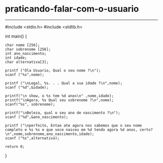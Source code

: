 # praticando-falar-com-o-usuario
- - - - - - - - - - - - - - - - - - -
#include <stdio.h>
#include <stdlib.h>

int main()
{

    char nome [256];
    char sobrenome [256];
    int ano_nascimento;
    int idade;
    char alternativa[3];

    printf ("Ola Usuario, Qual o seu nome ?\n");
    scanf ("%s",nome);

    printf ("\nLegal, %s. . . Qual a sua idade ?\n",nome);
    scanf ("%d",&idade);

    printf("\n show, o %s tem %d anos\n" ,nome,idade);
    printf("\nAgora, %s Qual seu sobrenome ?\n",nome);
    scanf("%s", sobrenome);

    printf("\nBeleza, qual o seu ano de nascimento ?\n");
    scanf ("%d",&ano_nascimento);

    printf ("\nperfeito, Entao ate agora nos sabemos que o seu nome completo e %s %s e que voce nasceu em %d tendo agora %d anos, certo?\n",nome,sobrenome,ano_nascimento,idade);
    scanf ("%s",alternativa);

    return 0;
}
